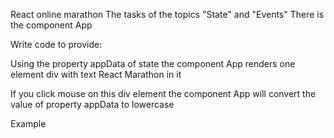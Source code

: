 React online marathon
The tasks of the topics "State" and "Events"
There is the component App

Write code to provide:

Using the property appData of state the component App renders one element div with text React Marathon in it

If you click mouse on this div element the component App will convert the value of property appData to lowercase

Example
